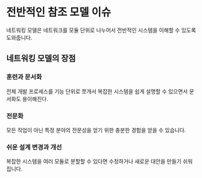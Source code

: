 # 전반적인 참조 모델 이슈

네트워킹 모델은 네트워크를 모듈 단위로 나누어서 전반적인 시스템을 이해할 수 있도록 도와줍니다.

## 네트워킹 모델의 장점

### 훈련과 문서화

전체 개발 프로세스를 기능 단위로 쪼개서 복잡한 시스템을 쉽게 설명할 수 있으면서 문서화도 용이해진다.

### 전문화

모든 작업이 아닌 특정 분야의 전문성을 얻기 위한 충분한 경험을 얻을 수 있습니다.

### 쉬운 설계 변경과 개선

복잡한 시스템을 여러 모듈로 분할할 수 있다면 수정하거나 새로운 대안을 만들기 쉬워집니다.
